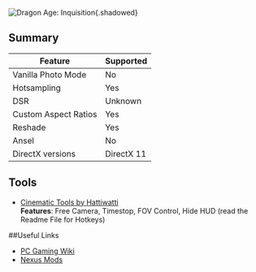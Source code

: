 ![Dragon Age: Inquisition](Images\dai_header.png "Shot by ItsYFP"){.shadowed}

## Summary

Feature | Supported
--|--
Vanilla Photo Mode | No
Hotsampling | Yes
DSR | Unknown
Custom Aspect Ratios | Yes
Reshade | Yes 
Ansel | No
DirectX versions | DirectX 11
 
## Tools

* [Cinematic Tools by Hattiwatti](https://mega.nz/#!FFwEwK6b!mXAAeyHcrLZYw1MvysoALZbimTdnc2Ab0WVQTTLZONU)  
**Features**: Free Camera, Timestop, FOV Control, Hide HUD (read the Readme File for Hotkeys) 

##Useful Links

* [PC Gaming Wiki](https://pcgamingwiki.com/wiki/Dragon_Age:_Inquisition)
* [Nexus Mods](https://www.nexusmods.com/dragonageinquisition)
